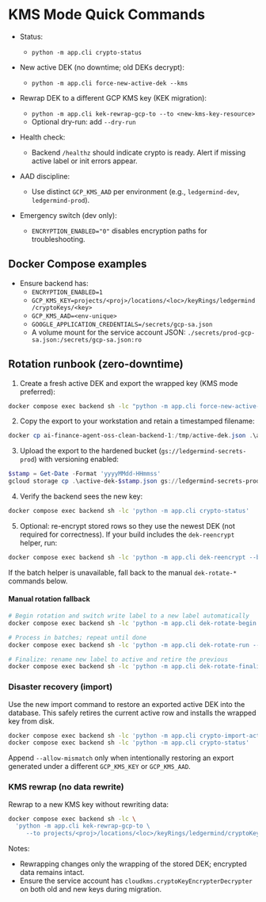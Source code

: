 # KMS Mode Quick Commands

- Status:
  - `python -m app.cli crypto-status`

- New active DEK (no downtime; old DEKs decrypt):
  - `python -m app.cli force-new-active-dek --kms`

- Rewrap DEK to a different GCP KMS key (KEK migration):
  - `python -m app.cli kek-rewrap-gcp-to --to <new-kms-key-resource>`
  - Optional dry-run: add `--dry-run`

- Health check:
  - Backend `/healthz` should indicate crypto is ready. Alert if missing active label or init errors appear.

- AAD discipline:
  - Use distinct `GCP_KMS_AAD` per environment (e.g., `ledgermind-dev`, `ledgermind-prod`).

- Emergency switch (dev only):
  - `ENCRYPTION_ENABLED="0"` disables encryption paths for troubleshooting.

## Docker Compose examples

- Ensure backend has:
  - `ENCRYPTION_ENABLED=1`
  - `GCP_KMS_KEY=projects/<proj>/locations/<loc>/keyRings/ledgermind/cryptoKeys/<key>`
  - `GCP_KMS_AAD=<env-unique>`
  - `GOOGLE_APPLICATION_CREDENTIALS=/secrets/gcp-sa.json`
  - A volume mount for the service account JSON: `./secrets/prod-gcp-sa.json:/secrets/gcp-sa.json:ro`

## Rotation runbook (zero-downtime)

1) Create a fresh active DEK and export the wrapped key (KMS mode preferred):

```sh
docker compose exec backend sh -lc "python -m app.cli force-new-active-dek --kms && python -m app.cli crypto-export-active --out /tmp/active-dek.json"
```

2) Copy the export to your workstation and retain a timestamped filename:

```powershell
docker cp ai-finance-agent-oss-clean-backend-1:/tmp/active-dek.json .\active-dek-$(Get-Date -Format 'yyyyMMdd-HHmmss').json
```

3) Upload the export to the hardened bucket (`gs://ledgermind-secrets-prod`) with versioning enabled:

```powershell
$stamp = Get-Date -Format 'yyyyMMdd-HHmmss'
gcloud storage cp .\active-dek-$stamp.json gs://ledgermind-secrets-prod/kms/active-dek-$stamp.json
```

4) Verify the backend sees the new key:

```sh
docker compose exec backend sh -lc 'python -m app.cli crypto-status'
```

5) Optional: re-encrypt stored rows so they use the newest DEK (not required for correctness). If your build includes the `dek-reencrypt` helper, run:

```sh
docker compose exec backend sh -lc 'python -m app.cli dek-reencrypt --batch 1000 --sleep 0.05'
```

If the batch helper is unavailable, fall back to the manual `dek-rotate-*` commands below.

#### Manual rotation fallback

```sh
# Begin rotation and switch write label to a new label automatically
docker compose exec backend sh -lc 'python -m app.cli dek-rotate-begin'

# Process in batches; repeat until done
docker compose exec backend sh -lc 'python -m app.cli dek-rotate-run --new-label rotating::<timestamp> --batch-size 1000 --max-batches 0'

# Finalize: rename new label to active and retire the previous
docker compose exec backend sh -lc 'python -m app.cli dek-rotate-finalize --new-label rotating::<timestamp>'
```

### Disaster recovery (import)

Use the new import command to restore an exported active DEK into the database. This safely retires the current active row and installs the wrapped key from disk.

```sh
docker compose exec backend sh -lc 'python -m app.cli crypto-import-active /tmp/active-dek.json --force'
docker compose exec backend sh -lc 'python -m app.cli crypto-status'
```

Append `--allow-mismatch` only when intentionally restoring an export generated under a different `GCP_KMS_KEY` or `GCP_KMS_AAD`.

### KMS rewrap (no data rewrite)

Rewrap to a new KMS key without rewriting data:

```sh
docker compose exec backend sh -lc \
  'python -m app.cli kek-rewrap-gcp-to \
     --to projects/<proj>/locations/<loc>/keyRings/ledgermind/cryptoKeys/<new-key>'
```

Notes:
- Rewrapping changes only the wrapping of the stored DEK; encrypted data remains intact.
- Ensure the service account has `cloudkms.cryptoKeyEncrypterDecrypter` on both old and new keys during migration.
